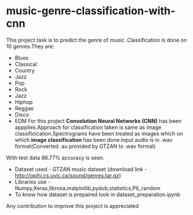 # music-genre-classification-with-cnn
This project task is to predict the genre of music 
.Classification is done on 10 genres.They are:
- Blues
- Classical
- Country
- Jazz
- Pop
- Rock
- Jazz
- Hiphop
- Reggae
- Disco
- EDM
For this project **Convolution Neural Networks (CNN)** has been appplies.Approach for classification taken is same as image classificication.Spectrograms have been treated as images which on which **image classification** has been done.Input audio is in .wav format(Converted .au provided by GTZAN to .wav format)

With test data 86.77% accuracy is seen.

- Dataset used - GTZAN music dataset (download link - http://opihi.cs.uvic.ca/sound/genres.tar.gz)
- Libraries use - Numpy,Keras,librosa,matplotlib,pydub,statistics,PIL,random
- To know how dataset is prepaired look in dataset_preparation.ipynb

Any contribution to improve this project is appreciated
